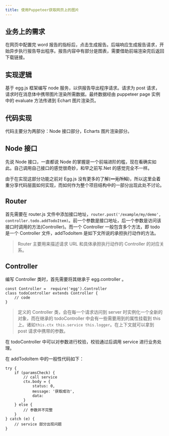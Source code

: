 ```yaml
---
title: 使用Puppeteer获取网页上的图片
---
```

## 业务上的需求

在网页中配置完 word 报告的指标后，点击生成报告。后端响应生成报告请求，开始异步执行报告导出程序。报告内容中有部分是图表，需要借助前端渲染完后返回下载链接。

## 实现逻辑

基于 egg.js 框架编写 node 服务，以供报告导出程序请求。请求为 post 请求，请求时在消息体中携带图片渲染所需数据。最终数据经由 puppeteer page 实例中的 evaluate 方法传递到 Echart 图片渲染页。

## 代码实现

代码主要分为两部分：Node 接口部分，Echarts 图片渲染部分。

## Node 接口

先说 Node 接口，一直都说 Node 的掌握是一个前端进阶的槛，现在看确实如此。自己调用自己接口的感觉很奇妙，和早之前写.Net 的感觉完全不一样。

由于在实现这部分功能之前对 Egg.js 没有更多的了解(~~一无所知~~)，所以这里会着重分享代码层面如何实现，而如何作为整个项目结构中的一部分出现此处不讨论。

## Router

首先需要在 router.js 文件中添加接口地址，`router.post('/example/my/demo', controller.todo.addTodoItem)`。前一个参数是接口地址，后一个参数是访问该接口时调用的方法(Controller)。而一个 Controller 一般包含多个方法，即 todo 是一个 Controller 文件，addTodoItem 是如下文所说的承担执行动作的方法。

> Router 主要用来描述请求 URL 和具体承担执行动作的 Controller 的对应关系。

## Controller

编写 Controller 类时，首先需要将其继承于 egg.controller 。

```
const Controller =  require('egg').Controller
class todoController extends Controller {
    // code
}
```

> 定义的 Controller 类，会在每一个请求访问到 server 时实例化一个全新的对象，而在继承的 todoController 中会有一些需要用到的属性挂载到 this 上。诸如`this.ctx this.service this.logger`。在上下文就可以拿到 post 请求中携带的参数。

在 todoController 中可以对参数进行校验，校验通过后调用 service 进行业务处理。

在 addTodoItem 中的一般性代码如下：

```
try {
    if (paramsCheck) {
        // call service
        ctx.body = {
            status: 0,
            message: '获取成功',
            data:
        }
    } else {
        // 参数并不完整
    }
} catch (e) {
    // service 部分出现问题
}
```
